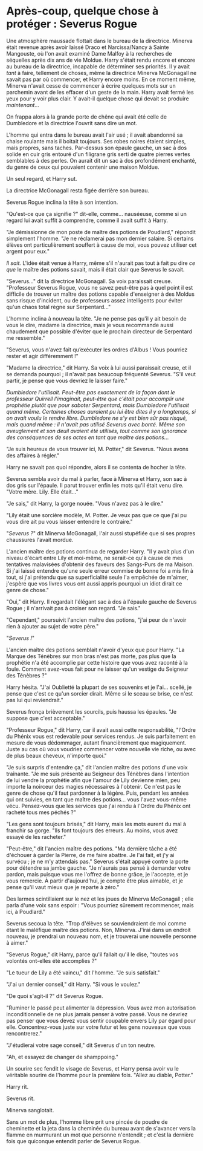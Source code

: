 # Après-coup, quelque chose à protéger : Severus Rogue


Une atmosphère maussade flottait dans le bureau de la directrice.
Minerva était revenue après avoir laissé Draco et Narcissa/Nancy à
Sainte Mangouste, où l'on avait examiné Dame Malfoy à la recherches de
séquelles après dix ans de vie Moldue. Harry s'était rendu encore et
encore au bureau de la directrice, incapable de déterminer ses
priorités. Il y avait *tant* à faire, tellement de choses, même la
directrice Minerva McGonagall ne savait pas par où commencer, et Harry
encore moins. En ce moment même, Minerva n'avait cesse de commencer à
écrire quelques mots sur un parchemin avant de les effacer d'un geste de
la main. Harry avait fermé les yeux pour y voir plus clair. Y avait-il
quelque chose qui devait se produire *maintenant*…

On frappa alors à la grande porte de chêne qui avait été celle de
Dumbledore et la directrice l'ouvrit sans dire un mot.

L'homme qui entra dans le bureau avait l'air usé ; il avait abandonné sa
chaise roulante mais il boitait toujours. Ses robes noires étaient
simples, mais propres, sans taches. Par-dessus son épaule gauche, un sac
à dos solide en cuir gris entouré d'un filigrane gris serti de quatre
pierres vertes semblables à des perles. On aurait dit un sac à dos
profondément enchanté, du genre de ceux qui pouvaient contenir une
maison Moldue.

Un seul regard, et Harry sut.

La directrice McGonagall resta figée derrière son bureau.

Severus Rogue inclina la tête à son intention.

"Qu'est-ce que ça signifie ?" dit-elle, comme… nauséeuse, comme si un
regard lui avait suffit à comprendre, comme il avait suffit à Harry.

"Je démissionne de mon poste de maître des potions de Poudlard,"
répondit simplement l'homme. "Je ne réclamerai pas mon dernier salaire.
Si certains élèves ont particulièrement souffert à cause de moi, vous
pouvez utiliser cet argent pour eux."

*Il sait.* L'idée était venue à Harry, même s'il n'aurait pas tout à
fait pu dire *ce que* le maître des potions savait, mais il était clair
que Severus le savait.

"Severus…" dit la directrice McGonagall. Sa voix paraissait creuse.
"Professeur Severus Rogue, vous ne savez peut-être pas à quel point il
est difficile de trouver un maître des potions capable d'enseigner à des
Moldus sans risque d'incident, ou de professeurs assez intelligents pour
éviter qu'un chaos total règne sur Serpentard…"

L'homme inclina à nouveau la tête. "Je ne pense pas qu'il y ait besoin
de vous le dire, madame la directrice, mais je vous recommande aussi
chaudement que possible d'éviter que le prochain directeur de Serpentard
me ressemble."

"Severus, vous n'avez fait qu’exécuter les ordres d'Albus ! Vous
pourriez rester et agir différemment !"

"Madame la directrice," dit Harry. Sa voix à lui aussi paraissait
creuse, et il se demanda pourquoi ; il n'avait pas beaucoup fréquenté
Severus. "S'il veut partir, je pense que vous devriez le laisser faire."

*Dumbledore l'utilisait. Peut-être pas exactement de la façon dont le
professeur Quirrell l'imaginait, peut-être que c'était pour accomplir
une prophétie plutôt que pour saboter Serpentard, mais Dumbledore
l'utilisait quand même. Certaines choses auraient pu lui être dites il y
a longtemps, si on avait voulu le rendre libre. Dumbledore ne s'y est
bien sûr pas risqué, mais quand même : il n'avait pas utilisé Severus
avec bonté. Même son aveuglement et son deuil avaient été utilisés, tout
comme son ignorance des conséquences de ses actes en tant que maître des
potions…*

"Je suis heureux de vous trouver ici, M. Potter," dit Severus. "Nous
avons des affaires à régler."

Harry ne savait pas quoi répondre, alors il se contenta de hocher la
tête.

Severus sembla avoir du mal à parler, face à Minerva et Harry, son sac à
dos gris sur l'épaule. Il parut trouver enfin les mots qu'il était venu
dire. "Votre mère. Lily. Elle était…"

"Je sais," dit Harry, la gorge nouée. "Vous n'avez pas à le dire."

"Lily était une sorcière modèle, M. Potter. Je veux pas que ce que j'ai
pu vous dire ait pu vous laisser entendre le contraire."

"*Severus ?*" dit Minerva McGonagall, l'air aussi stupéfiée que si ses
propres chaussures l'avait mordue.

L'ancien maître des potions continua de regarder Harry. "Il y avait plus
d'un niveau d'écart entre Lily et moi-même, ne serait-ce qu'à cause de
mes tentatives malavisées d'obtenir des faveurs des Sangs-Purs de ma
Maison. Si j'ai laissé entendre qu'une seule erreur commise de bonne foi
a mis fin à tout, si j'ai prétendu que sa superficialité seule l'a
empêchée de m'aimer, j'espère que vos livres vous ont aussi appris
pourquoi un idiot dirait ce genre de chose."

"Oui," dit Harry. Il regardait l'élégant sac à dos à l'épaule gauche de
Severus Rogue ; il n'arrivait pas à croiser son regard. "Je sais."

"Cependant," poursuivit l'ancien maître des potions, "j'ai peur de
n'avoir rien à ajouter au sujet de votre père."

"*Severus !*"

L'ancien maître des potions semblait n'avoir d'yeux que pour Harry. "La
Marque des Ténèbres sur mon bras n'est pas morte, pas plus que la
prophétie n'a été accomplie par cette histoire que vous avez raconté à
la foule. Comment avez-vous fait pour ne laisser qu'un vestige du
Seigneur des Ténèbres ?"

Harry hésita. "J'ai Oublietté la plupart de ses souvenirs et je l'ai…
scellé, je pense que c'est ce qu'un sorcier dirait. Même si le sceau se
brise, ce n'est pas lui qui reviendrait."

Severus fronça brièvement les sourcils, puis haussa les épaules. "Je
suppose que c'est acceptable."

"Professeur Rogue," dit Harry, car il avait aussi cette responsabilité,
"l'Ordre du Phénix vous est redevable pour services rendus. Je suis
parfaitement en mesure de vous dédommager, autant financièrement que
magiquement. Juste au cas où vous voudriez commencer votre nouvelle vie
riche, ou avec de plus beaux cheveux, n'importe quoi."

"Je suis surpris d'entendre ça," dit l'ancien maître des potions d'une
voix traînante. "Je me suis présenté au Seigneur des Ténèbres dans
l'intention de lui vendre la prophétie afin que l'amour de Lily devienne
mien, peu importe la noirceur des magies nécessaires à l'obtenir. Ce
n'est pas le genre de chose qu'il faut pardonner à la légère. Puis,
pendant les années qui ont suivies, en tant que maître des potions… vous
l'avez vous-même vécu. Pensez-vous que les services que j'ai rendu à
l'Ordre du Phénix ont racheté tous mes péchés ?"

"Les gens sont toujours brisés," dit Harry, mais les mots eurent du mal
à franchir sa gorge. "Ils font toujours des erreurs. Au moins, vous avez
essayé de les racheter."

"Peut-être," dit l'ancien maître des potions. "Ma dernière tâche a été
d'échouer à garder la Pierre, de me faire abattre. Je l'ai fait, et j'y
ai survécu ; je ne m'y attendais pas." Severus s'était appuyé contre la
porte pour détendre sa jambe gauche. "Je n'aurais pas pensé à demander
votre pardon, mais puisque vous me l'offrez de bonne grâce, je
l'accepte, et je vous remercie. À partir d'aujourd'hui, je compte être
plus aimable, et je pense qu'il vaut mieux que je reparte à zéro."

Des larmes scintillaient sur le nez et les joues de Minerva McGonagall ;
elle parla d'une voix sans espoir : "Vous pourriez sûrement recommencer,
mais ici, à Poudlard."

Severus secoua la tête. "Trop d'élèves se souviendraient de moi comme
étant le maléfique maître des potions. Non, Minerva. J'irai dans un
endroit nouveau, je prendrai un nouveau nom, et je trouverai une
nouvelle personne à aimer."

"Severus Rogue," dit Harry, parce qu'il fallait qu'il le dise, "toutes
vos volontés ont-elles été accomplies ?"

"Le tueur de Lily a été vaincu," dit l'homme. "Je suis satisfait."

"J'ai un dernier conseil," dit Harry. "Si vous le voulez."

"De quoi s'agit-il ?" dit Severus Rogue.

"Ruminer le passé peut alimenter la dépression. Vous avez mon
autorisation inconditionnelle de ne plus jamais penser à votre passé.
Vous ne devriez pas penser que vous devez vous sentir coupable envers
Lily par égard pour elle. Concentrez-vous juste sur votre futur et les
gens nouveaux que vous rencontrerez."

"J'étudierai votre sage conseil," dit Severus d'un ton neutre.

"Ah, et essayez de changer de shamppoing."

Un sourire sec fendit le visage de Severus, et Harry pensa avoir vu le
véritable sourire de l'homme pour la première fois. "Allez au diable,
Potter."

Harry rit.

Severus rit.

Minerva sanglotait.

Sans un mot de plus, l'homme libre prit une pincée de poudre de
cheminette et la jeta dans la cheminée du bureau avant de s'avancer vers
la flamme en murmurant un mot que personne n'entendit ; et c'est la
dernière fois que quiconque entendit parler de Severus Rogue.

